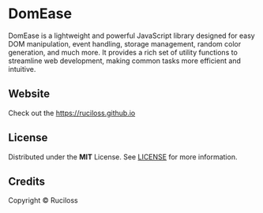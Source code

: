 # DomEase

DomEase is a lightweight and powerful JavaScript library designed for easy DOM manipulation, event handling, storage management, random color generation, and much more. 
It provides a rich set of utility functions to streamline web development, making common tasks more efficient and intuitive.

## Website

Check out the https://ruciloss.github.io

## License

Distributed under the **MIT** License. See [LICENSE](https://opensource.org/license/mit) for more information.

## Credits

Copyright © Ruciloss
